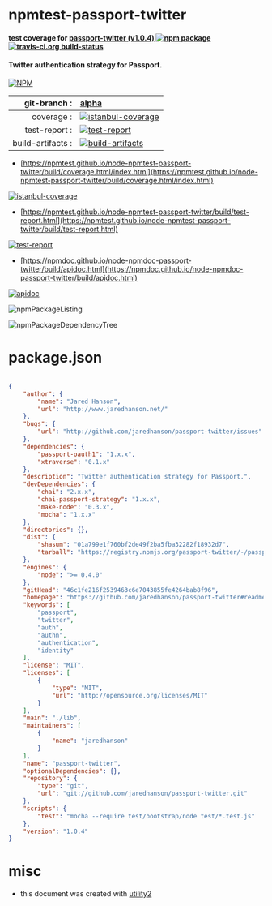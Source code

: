 # npmtest-passport-twitter

#### test coverage for  [passport-twitter (v1.0.4)](https://github.com/jaredhanson/passport-twitter#readme)  [![npm package](https://img.shields.io/npm/v/npmtest-passport-twitter.svg?style=flat-square)](https://www.npmjs.org/package/npmtest-passport-twitter) [![travis-ci.org build-status](https://api.travis-ci.org/npmtest/node-npmtest-passport-twitter.svg)](https://travis-ci.org/npmtest/node-npmtest-passport-twitter)

#### Twitter authentication strategy for Passport.

[![NPM](https://nodei.co/npm/passport-twitter.png?downloads=true&downloadRank=true&stars=true)](https://www.npmjs.com/package/passport-twitter)

| git-branch : | [alpha](https://github.com/npmtest/node-npmtest-passport-twitter/tree/alpha)|
|--:|:--|
| coverage : | [![istanbul-coverage](https://npmtest.github.io/node-npmtest-passport-twitter/build/coverage.badge.svg)](https://npmtest.github.io/node-npmtest-passport-twitter/build/coverage.html/index.html)|
| test-report : | [![test-report](https://npmtest.github.io/node-npmtest-passport-twitter/build/test-report.badge.svg)](https://npmtest.github.io/node-npmtest-passport-twitter/build/test-report.html)|
| build-artifacts : | [![build-artifacts](https://npmtest.github.io/node-npmtest-passport-twitter/glyphicons_144_folder_open.png)](https://github.com/npmtest/node-npmtest-passport-twitter/tree/gh-pages/build)|

- [https://npmtest.github.io/node-npmtest-passport-twitter/build/coverage.html/index.html](https://npmtest.github.io/node-npmtest-passport-twitter/build/coverage.html/index.html)

[![istanbul-coverage](https://npmtest.github.io/node-npmtest-passport-twitter/build/screenCapture.buildCi.browser.%252Ftmp%252Fbuild%252Fcoverage.lib.html.png)](https://npmtest.github.io/node-npmtest-passport-twitter/build/coverage.html/index.html)

- [https://npmtest.github.io/node-npmtest-passport-twitter/build/test-report.html](https://npmtest.github.io/node-npmtest-passport-twitter/build/test-report.html)

[![test-report](https://npmtest.github.io/node-npmtest-passport-twitter/build/screenCapture.buildCi.browser.%252Ftmp%252Fbuild%252Ftest-report.html.png)](https://npmtest.github.io/node-npmtest-passport-twitter/build/test-report.html)

- [https://npmdoc.github.io/node-npmdoc-passport-twitter/build/apidoc.html](https://npmdoc.github.io/node-npmdoc-passport-twitter/build/apidoc.html)

[![apidoc](https://npmdoc.github.io/node-npmdoc-passport-twitter/build/screenCapture.buildCi.browser.%252Ftmp%252Fbuild%252Fapidoc.html.png)](https://npmdoc.github.io/node-npmdoc-passport-twitter/build/apidoc.html)

![npmPackageListing](https://npmtest.github.io/node-npmtest-passport-twitter/build/screenCapture.npmPackageListing.svg)

![npmPackageDependencyTree](https://npmtest.github.io/node-npmtest-passport-twitter/build/screenCapture.npmPackageDependencyTree.svg)



# package.json

```json

{
    "author": {
        "name": "Jared Hanson",
        "url": "http://www.jaredhanson.net/"
    },
    "bugs": {
        "url": "http://github.com/jaredhanson/passport-twitter/issues"
    },
    "dependencies": {
        "passport-oauth1": "1.x.x",
        "xtraverse": "0.1.x"
    },
    "description": "Twitter authentication strategy for Passport.",
    "devDependencies": {
        "chai": "2.x.x",
        "chai-passport-strategy": "1.x.x",
        "make-node": "0.3.x",
        "mocha": "1.x.x"
    },
    "directories": {},
    "dist": {
        "shasum": "01a799e1f760bf2de49f2ba5fba32282f18932d7",
        "tarball": "https://registry.npmjs.org/passport-twitter/-/passport-twitter-1.0.4.tgz"
    },
    "engines": {
        "node": ">= 0.4.0"
    },
    "gitHead": "46c1fe216f2539463c6e7043855fe4264bab8f96",
    "homepage": "https://github.com/jaredhanson/passport-twitter#readme",
    "keywords": [
        "passport",
        "twitter",
        "auth",
        "authn",
        "authentication",
        "identity"
    ],
    "license": "MIT",
    "licenses": [
        {
            "type": "MIT",
            "url": "http://opensource.org/licenses/MIT"
        }
    ],
    "main": "./lib",
    "maintainers": [
        {
            "name": "jaredhanson"
        }
    ],
    "name": "passport-twitter",
    "optionalDependencies": {},
    "repository": {
        "type": "git",
        "url": "git://github.com/jaredhanson/passport-twitter.git"
    },
    "scripts": {
        "test": "mocha --require test/bootstrap/node test/*.test.js"
    },
    "version": "1.0.4"
}
```



# misc
- this document was created with [utility2](https://github.com/kaizhu256/node-utility2)
